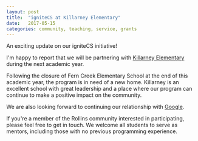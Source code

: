 ```yaml
---
layout: post
title:  "igniteCS at Killarney Elementary"
date:   2017-05-15
categories: community, teaching, service, grants
---
```


An exciting update on our igniteCS initiative!


I'm happy to report that we will be partnering with [Killarney
Elementary](https://killarneyes.ocps.net) during the next
academic year. 

Following the closure of Fern Creek Elementary School at the end
of this academic year, the program is in need of a new home. Killarney
is an excellent school with great leadership and a place where our
program can continue to make a positive impact on the community.

We are also looking forward to continuing our relationship with
[Google](http://ignitecs.withgoogle.com).

If you're a member of the Rollins community interested in participating,
please feel free to get in touch. We welcome all students to serve as
mentors, including those with no previous programming experience.